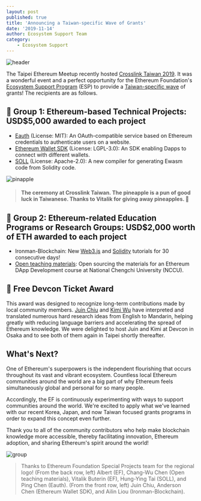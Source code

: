 ```yaml
---
layout: post
published: true
title: 'Announcing a Taiwan-specific Wave of Grants'
date: '2019-11-14'
author: Ecosystem Support Team
category:
    - Ecosystem Support
---
```


![header](https://blog.ethereum.org/img/2019/11/header.png)

The Taipei Ethereum Meetup recently hosted [Crosslink Taiwan 2019](http://crosslink.taipei). It was a wonderful event and a perfect opportunity for the Ethereum Foundation's [Ecosystem Support Program](https://ecosystem.support) (ESP) to provide a [Taiwan-specific wave](https://notes.ethereum.org/@tw/grants) of grants! The recipients are as follows.


## 🍍 Group 1: Ethereum-based Technical Projects: USD$5,000 awarded to each project
- [Eauth](https://github.com/pelith/node-eauth-server) (License: MIT): An OAuth-compatible service based on Ethereum credentials to authenticate users on a website.
- [Ethereum Wallet SDK](https://github.com/DappPocket/Ethereum-Wallet-SDK) (License: LGPL-3.0): An SDK enabling Dapps to connect with different wallets.
- [SOLL](https://github.com/second-state/soll) (License: Apache-2.0): A new compiler for generating Ewasm code from Solidity code.

![pinapple](https://blog.ethereum.org/img/2019/11/pinapple.jpg)
> #### The ceremony at Crosslink Taiwan. The pineapple is a pun of good luck in Taiwanese. Thanks to Vitalik for giving away pineapples. 🍍

## 🍍 Group 2: Ethereum-related Education Programs or Research Groups: USD$2,000 worth of ETH awarded to each project
- Ironman-Blockchain: New [Web3.js](https://ithelp.ithome.com.tw/users/20092025/ironman/2109) and [Solidity](https://ithelp.ithome.com.tw/users/20092025/ironman/1759) tutorials for 30 consecutive days!
- [Open teaching materials](https://docs.google.com/document/d/16V3HBwE78-vOex58P8s59TMxifhQi85_-whUd1ACd40/edit): Open sourcing the materials for an Ethereum DApp Development course at National Chengchi University (NCCU).

## 🍍 Free Devcon Ticket Award
This award was designed to recognize long-term contributions made by local community members. [Juin Chiu](https://medium.com/@juinc) and [Kimi Wu](https://medium.com/@kimiwu) have interpreted and translated numerous hard research ideas from English to Mandarin, helping greatly with reducing language barriers and accelerating the spread of Ethereum knowledge. We were delighted to host Juin and Kimi at Devcon in Osaka and to see both of them again in Taipei shortly thereafter.

## What's Next?

One of Ethereum's superpowers is the independent flourishing that occurs throughout its vast and vibrant ecosystem. Countless local Ethereum communities around the world are a big part of why Ethereum feels simultaneously global and personal for so many people.

Accordingly, the EF is continuously experimenting with ways to support communities around the world. We're excited to apply what we've learned with our recent Korea, Japan, and now Taiwan focused grants programs in order to expand this concept even further.

Thank you to all of the community contributors who help make blockchain knowledge more accessible, thereby facilitating innovation, Ethereum adoption, and sharing Ethereum's spirit around the world!


![group](https://blog.ethereum.org/img/2019/11/group.jpg)

> Thanks to Ethereum Foundation Special Projects team for the regional logo!
> (From the back row, left) Albert (EF), Chang-Wu Chen (Open teaching materials), Vitalik Buterin (EF), Hung-Ying Tai (SOLL), and Ping Chen (Eauth). (From the front row, left) Juin Chiu, Anderson Chen (Ethereum Wallet SDK), and Ailin Liou (Ironman-Blockchain).
